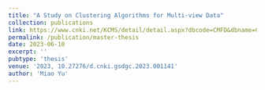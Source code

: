 ```yaml
---
title: "A Study on Clustering Algorithms for Multi-view Data"
collection: publications
link: https://www.cnki.net/KCMS/detail/detail.aspx?dbcode=CMFD&dbname=CMFD202401&filename=1023784657.nh&uniplatform=OVERSEA&v=RGjDom2W9ZlMTC_GZKmfIg_VIDmCk7Bcs5Z1vVORqJq1G_8m50btFwL0iXQMHFzV
permalink: /publication/master-thesis
date: 2023-06-10
excerpt: ''
pubtype: 'thesis'
venue: '2023, 10.27276/d.cnki.gsdgc.2023.001141'
author: 'Miao Yu'
---
```

